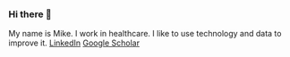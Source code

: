 ### Hi there 👋
My name is Mike. I work in healthcare. I like to use technology and data to improve it.
[LinkedIn](https://www.linkedin.com/in/mike-lunney/)
[Google Scholar](https://scholar.google.com/citations?user=uwdrlmAAAAAJ&hl=en)
<!--
**mplunney/mplunney** is a ✨ _special_ ✨ repository because its `README.md` (this file) appears on your GitHub profile.

Here are some ideas to get you started:

- 🔭 I’m currently working on ...
- 🌱 I’m currently learning ...
- 👯 I’m looking to collaborate on ...
- 🤔 I’m looking for help with ...
- 💬 Ask me about ...
- 📫 How to reach me: ...
- 😄 Pronouns: ...
- ⚡ Fun fact: ...
-->
